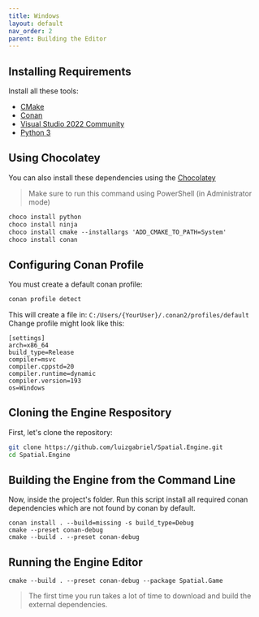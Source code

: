 ```yaml
---
title: Windows
layout: default
nav_order: 2
parent: Building the Editor
---
```


## Installing Requirements

Install all these tools:

- [CMake](https://cmake.org/download/)
- [Conan](https://conan.io/downloads.html)
- [Visual Studio 2022 Community](https://visualstudio.microsoft.com/pt-br/thank-you-downloading-visual-studio/?sku=Community&channel=Release&version=VS2022&source=VSLandingPage&cid=2030&passive=false)
- [Python 3](https://www.python.org/downloads/)

## Using Chocolatey

You can also install these dependencies using the [Chocolatey](https://chocolatey.org/install)

> Make sure to run this command using PowerShell (in Administrator mode)

```ps
choco install python
choco install ninja
choco install cmake --installargs 'ADD_CMAKE_TO_PATH=System'
choco install conan
```

## Configuring Conan Profile

You must create a default conan profile:

```sh
conan profile detect
```

This will create a file in: `C:/Users/{YourUser}/.conan2/profiles/default`
Change profile might look like this:

```
[settings]
arch=x86_64
build_type=Release
compiler=msvc
compiler.cppstd=20
compiler.runtime=dynamic
compiler.version=193
os=Windows
```

## Cloning the Engine Respository

First, let's clone the repository:

```sh
git clone https://github.com/luizgabriel/Spatial.Engine.git
cd Spatial.Engine
```

## Building the Engine from the Command Line

Now, inside the project's folder. Run this script install all required conan dependencies which are not found by conan
by default.

```
conan install . --build=missing -s build_type=Debug
cmake --preset conan-debug
cmake --build . --preset conan-debug
```

## Running the Engine Editor

```
cmake --build . --preset conan-debug --package Spatial.Game
```

> The first time you run takes a lot of time to download and build the external dependencies.
